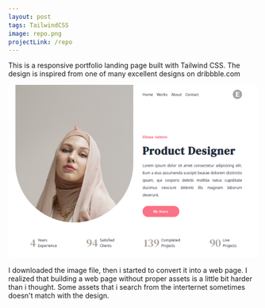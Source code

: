 ```yaml
---
layout: post
tags: TailwindCSS
image: repo.png
projectLink: /repo
---
```


This is a responsive portfolio landing page built with Tailwind CSS. The design is inspired from one of many excellent designs on dribbble.com

![screenshot](/assets/img/work/repo.png)

I downloaded the image file, then i started to convert it into a web page. I realized that building a web page without proper assets is a little bit harder than i thought. Some assets that i search from the interternet sometimes doesn't match with the design.
